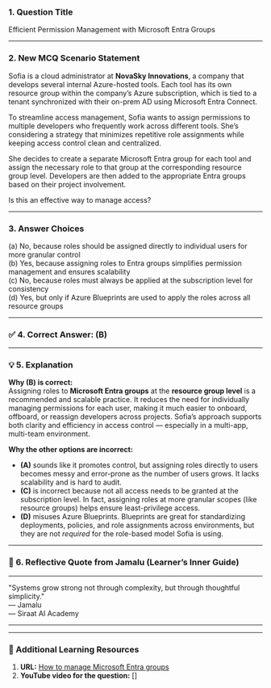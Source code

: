 ### 1. **Question Title**  
Efficient Permission Management with Microsoft Entra Groups

---

### 2. **New MCQ Scenario Statement**  
Sofia is a cloud administrator at **NovaSky Innovations**, a company that develops several internal Azure-hosted tools. Each tool has its own resource group within the company’s Azure subscription, which is tied to a tenant synchronized with their on-prem AD using Microsoft Entra Connect.

To streamline access management, Sofia wants to assign permissions to multiple developers who frequently work across different tools. She’s considering a strategy that minimizes repetitive role assignments while keeping access control clean and centralized.

She decides to create a separate Microsoft Entra group for each tool and assign the necessary role to that group at the corresponding resource group level. Developers are then added to the appropriate Entra groups based on their project involvement.

Is this an effective way to manage access?

---

### 3. **Answer Choices**  
(a) No, because roles should be assigned directly to individual users for more granular control  
(b) Yes, because assigning roles to Entra groups simplifies permission management and ensures scalability  
(c) No, because roles must always be applied at the subscription level for consistency  
(d) Yes, but only if Azure Blueprints are used to apply the roles across all resource groups  

---

### ✅ 4. **Correct Answer:** (B)

---

### 💡 5. **Explanation**  
**Why (B) is correct:**  
Assigning roles to **Microsoft Entra groups** at the **resource group level** is a recommended and scalable practice. It reduces the need for individually managing permissions for each user, making it much easier to onboard, offboard, or reassign developers across projects. Sofia’s approach supports both clarity and efficiency in access control — especially in a multi-app, multi-team environment.

**Why the other options are incorrect:**  
- **(A)** sounds like it promotes control, but assigning roles directly to users becomes messy and error-prone as the number of users grows. It lacks scalability and is hard to audit.  
- **(C)** is incorrect because not all access needs to be granted at the subscription level. In fact, assigning roles at more granular scopes (like resource groups) helps ensure least-privilege access.  
- **(D)** misuses Azure Blueprints. Blueprints are great for standardizing deployments, policies, and role assignments across environments, but they are not *required* for the role-based model Sofia is using.

---

### 💬 6. **Reflective Quote from Jamalu (Learner’s Inner Guide)**  
________________________________________  
"Systems grow strong not through complexity, but through thoughtful simplicity."  
— Jamalu  
— Siraat AI Academy  
________________________________________  

---

### 🔗 Additional Learning Resources  
1. **URL:** [How to manage Microsoft Entra groups](https://learn.microsoft.com/en-us/entra/fundamentals/how-to-manage-groups)  
2. **YouTube video for the question:** []


